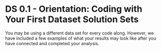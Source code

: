 # DS 0.1 - Orientation: Coding with Your First Dataset Solution Sets

You may be using a different data set for every code along. However, we have included a few examples of what your results may look like after you have connected and completed your analysis.
